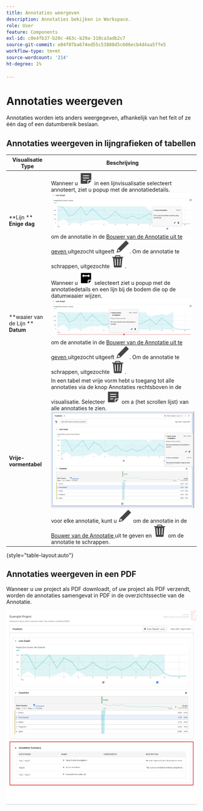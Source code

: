 ```yaml
---
title: Annotaties weergeven
description: Annotaties bekijken in Workspace.
role: User
feature: Components
exl-id: c0e4fb37-b20c-463c-b29a-310ca3adb2c7
source-git-commit: e04f07ba674ed55c53888d5c606ecb4d4aa5ffe5
workflow-type: tm+mt
source-wordcount: '214'
ht-degree: 1%

---
```


# Annotaties weergeven

Annotaties worden iets anders weergegeven, afhankelijk van het feit of ze één dag of een datumbereik beslaan.

## Annotaties weergeven in lijngrafieken of tabellen

| Visualisatie <br/> Type | Beschrijving |
| --- | --- |
| **Lijn **<br/>**Enige dag** | Wanneer u ![ ](/help/assets/icons/Annotate.svg) in een lijnvisualisatie selecteert annoteert, ziet u popup met de annotatiedetails.<br/>![ Annotatie enige dag ](assets/annotation-single-day.png)<br/> om de annotatie in de [ Bouwer van de Annotatie uit te geven ](create-annotations.md#annotation-builder) uitgezocht uitgeeft ![ ](/help/assets/icons/Edit.svg). Om de annotatie te schrappen, uitgezochte ![ Schrapping ](/help/assets/icons/Delete.svg). |
| **waaier van de Lijn **<br/>**Datum** | Wanneer u ![ AnnotateRange ](/help/assets/icons/AnnotateRange.svg) selecteert ziet u popup met de annotatiedetails en een lijn bij de bodem die op de datumwaaier wijzen.<br/>![ waaier van de Annotatie ](assets/annotation-range.png) om de annotatie in de [ Bouwer van de Annotatie uit te geven ](create-annotations.md#annotation-builder) uitgezocht uitgeeft ![ ](/help/assets/icons/Edit.svg). Om de annotatie te schrappen, uitgezochte ![ Schrapping ](/help/assets/icons/Delete.svg). |
| **Vrije-vormentabel** | In een tabel met vrije vorm hebt u toegang tot alle annotaties via de knop Annotaties rechtsboven in de visualisatie. Selecteer ![ annoteren ](/help/assets/icons/Annotate.svg) om a (het scrollen lijst) van alle annotaties te zien.<br/>![ de lijst van Annotaties ](assets/annotations-table.png)<br/> voor elke annotatie, kunt u ![ selecteren uitgeeft ](/help/assets/icons/Edit.svg) om de annotatie in de [ Bouwer van de Annotatie ](create-annotations.md#annotation-builder) uit te geven en ![ Schrapping ](/help/assets/icons/Delete.svg) om de annotatie te schrappen. |

{style="table-layout:auto"}

## Annotaties weergeven in een PDF

Wanneer u uw project als PDF downloadt, of uw project als PDF verzendt, worden de annotaties samengevat in PDF in de overzichtssectie van de Annotatie.

![ Gemarkeerde mening van een .pdf- dossier die verklaringen van annotaties tonen.](assets/annotations-pdf.png)
